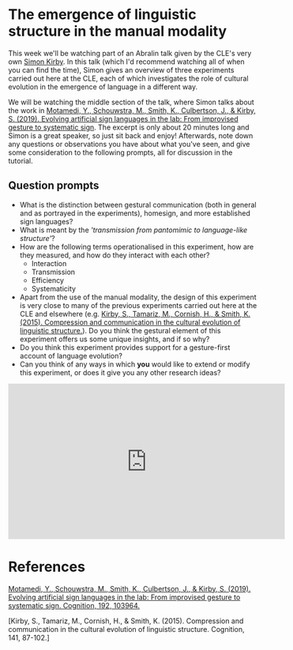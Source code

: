 # The emergence of linguistic structure in the manual modality

This week we'll be watching part of an Abralin talk given by the CLE's very own [Simon Kirby](https://www.simonkirby.net/about). In this talk (which I'd recommend watching all of when you can find the time), Simon gives an overview of three experiments carried out here at the CLE, each of which investigates the role of cultural evolution in the emergence of language in a different way. 

We will be watching the middle section of the talk, where Simon talks about the work in [Motamedi, Y., Schouwstra, M., Smith, K., Culbertson, J., & Kirby, S. (2019). Evolving artificial sign languages in the lab: From improvised gesture to systematic sign](https://www.sciencedirect.com/science/article/pii/S0010027719301234?via%3Dihub). The excerpt is only about 20 minutes long and Simon is a great speaker, so just sit back and enjoy! Afterwards, note down any questions or observations you have about what you've seen, and give some consideration to the following prompts, all for discussion in the tutorial.

## Question prompts 

* What is the distinction between gestural communication (both in general and as portrayed in the experiments), homesign, and more established sign languages?
* What is meant by the *'transmission from pantomimic to language-like structure'*?
* How are the following terms operationalised in this experiment, how are they measured, and how do they interact with each other?
    * Interaction
    * Transmission
    * Efficiency
    * Systematicity
* Apart from the use of the manual modality, the design of this experiment is very close to many of the previous experiments carried out here at the CLE and elsewhere (e.g. [Kirby, S., Tamariz, M., Cornish, H., & Smith, K. (2015). Compression and communication in the cultural evolution of linguistic structure.](https://www.sciencedirect.com/science/article/pii/S0010027715000815)). Do you think the gestural element of this experiment offers us some unique insights, and if so why?
* Do you think this experiment provides support for a gesture-first account of language evolution?
* Can you think of any ways in which **you** would like to extend or modify this experiment, or does it give you any other research ideas?

<iframe width="560" height="315" src="https://www.youtube.com/embed/qOD9S-dwwBM?start=1701&end=3009" title="YouTube video player" frameborder="0" allow="accelerometer; autoplay; clipboard-write; encrypted-media; gyroscope; picture-in-picture" allowfullscreen></iframe>

# References

[Motamedi, Y., Schouwstra, M., Smith, K., Culbertson, J., & Kirby, S. (2019). Evolving artificial sign languages in the lab: From improvised gesture to systematic sign. Cognition, 192, 103964.](https://www.sciencedirect.com/science/article/pii/S0010027719301234?via%3Dihub)

[Kirby, S., Tamariz, M., Cornish, H., & Smith, K. (2015). Compression and communication in the cultural evolution of linguistic structure. Cognition, 141, 87-102.]
